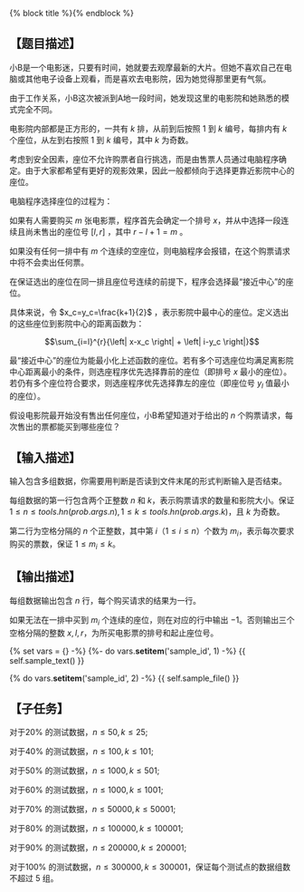 {% block title %}{% endblock %}

## 【题目描述】

小B是一个电影迷，只要有时间，她就要去观摩最新的大片。但她不喜欢自己在电脑或其他电子设备上观看，而是喜欢去电影院，因为她觉得那里更有气氛。

由于工作关系，小B这次被派到A地一段时间，她发现这里的电影院和她熟悉的模式完全不同。

电影院内部都是正方形的，一共有 $k$ 排，从前到后按照 $1$ 到 $k$ 编号，每排内有 $k$ 个座位，从左到右按照 $1$ 到  $k$ 编号，其中 $k$ 为奇数。

考虑到安全因素，座位不允许购票者自行挑选，而是由售票人员通过电脑程序确定。由于大家都希望有更好的观影效果，因此一般都倾向于选择更靠近影院中心的座位。

电脑程序选择座位的过程为：

如果有人需要购买 $m$ 张电影票，程序首先会确定一个排号 $x$，并从中选择一段连续且尚未售出的座位号 $\left[ l , r \right]$ ，其中 $r-l+1=m$ 。

如果没有任何一排中有 $m$ 个连续的空座位，则电脑程序会报错，在这个购票请求中将不会卖出任何票。

在保证选出的座位在同一排且座位号连续的前提下，程序会选择最“接近中心”的座位。

具体来说，令 $x_c=y_c=\frac{k+1}{2}$ ，表示影院中最中心的座位。定义选出的这些座位到影院中心的距离函数为：

$$\sum_{i=l}^{r}{\left| x-x_c \right| + \left| i-y_c \right|}$$

最“接近中心”的座位为能最小化上述函数的座位。若有多个可选座位均满足离影院中心距离最小的条件，则选座程序优先选择靠前的座位（即排号 $x$ 最小的座位）。若仍有多个座位符合要求，则选座程序优先选择靠左的座位（即座位号 $y_l$ 值最小的座位）。

假设电影院最开始没有售出任何座位，小B希望知道对于给出的 $n$ 个购票请求，每次售出的票都能买到哪些座位？

## 【输入描述】

输入包含多组数据，你需要用判断是否读到文件末尾的形式判断输入是否结束。

每组数据的第一行包含两个正整数 $n$ 和 $k$，表示购票请求的数量和影院大小。保证 $1 \le n \le {{ tools.hn(prob.args.n) }}, 1 \le k \le {{ tools.hn(prob.args.k) }}$，且 $k$ 为奇数。

第二行为空格分隔的 $n$ 个正整数，其中第 $i$（$1 \le i \le n$）个数为 $m_i$，表示每次要求购买的票数，保证 $1 \le m_i \le k$。

## 【输出描述】

每组数据输出包含 $n$ 行，每个购买请求的结果为一行。

如果无法在一排中买到 $m_i$ 个连续的座位，则在对应的行中输出 $-1$。否则输出三个空格分隔的整数 $x, l, r$，为所买电影票的排号和起止座位号。

{% set vars = {} -%}
{%- do vars.__setitem__('sample_id', 1) -%}
{{ self.sample_text() }}

{% do vars.__setitem__('sample_id', 2) -%}
{{ self.sample_file() }}

## 【子任务】

对于$20\%$ 的测试数据，$n\le 50, k\le 25$; 

对于$40\%$ 的测试数据，$n\le 100, k\le 101$; 

对于$50\%$ 的测试数据，$n\le 1000, k\le 501$;

对于$60\%$ 的测试数据，$n\le 1000, k\le 1001$;

对于$70\%$ 的测试数据，$n\le 50000, k\le 50001$;

对于$80\%$ 的测试数据，$n\le 100000, k\le 100001$;

对于$90\%$ 的测试数据，$n\le 200000, k\le 200001$; 

对于$100\%​$ 的测试数据，$n\le 300000, k\le 300001​$，保证每个测试点的数据组数不超过 $5$ 组。

